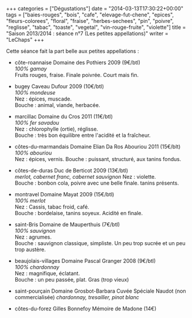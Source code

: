 +++
categories = ["Dégustations"]
date = "2014-03-13T17:30:22+00:00"
tags = ["baies-rouges", "bois", "cafe", "elevage-fut-chene", "epices", "fleurs-colorees", "floral", "fraise", "herbes-sechees", "pin", "poivre", "reglisse", "tabac", "toaste", "vegetal", "vin-rouge-fruite", "violette"] 
title = "Saison 2013/2014 : séance n°7 (Les petites appellations)"
writer = "LeChaps"
+++

Cette séance fait la part belle aux petites appellations :

* côte-roannaise Domaine des Pothiers 2009 (9€/btl)  
_100% gamay_  
Fruits rouges, fraise. Finale poivrée. Court mais fin.

* bugey Caveau Dufour 2009 (10€/btl)  
_100% mondeuse_  
Nez : épices, muscade.  
Bouche : animal, viande, herbacée.

* marcillac Domaine du Cros 2011 (11€/btl) <i class="fa fa-plus-circle"></i>  
_100% fer savadou_  
Nez : chlorophylle (ortie), réglisse.  
Bouche : très bon équilibre entre l'acidité et la fraîcheur.

* côtes-du-marmandais Domaine Elian Da Ros Abouriou 2011 (15€/blt) <i class="fa fa-plus-circle"></i> <i class="fa fa-plus-circle"></i>  
_100% abouriou_  
Nez : épices, vernis.
Bouche : puissant, structuré, aux tanins fondus.

* côtes-de-duras Duc de Berticot 2009 (13€/btl)  
_merlot, cabernet franc, cabernet sauvignon_
Nez : violette.  
Bouche : bonbon cola, poivre avec une belle finale. tanins présents.

* montravel Domaine Mayat 2009 (15€/btl) <i class="fa fa-plus-circle"></i>  
_100% merlot_  
Nez : Cassis, tabac froid, café.  
Bouche : bordelaise, tanins soyeux. Acidité en finale.

* saint-Bris Domaine de Mauperthuis (7€/btl)  
_100% sauvignon_  
Nez : agrumes.  
Bouche : sauvignon classique, simpliste. Un peu trop sucrée et un peu trop austère.

* beaujolais-villages Domaine Pascal Granger 2008 (9€/btl)  
_100% chardonnay_  
Nez : magnifique, éclatant.  
Bouche : un peu passée, plat. Gras (trop vieux)

* saint-pourçain Domaine Grosbot-Barbara Cuvée Spéciale Naudot (non commercialisée)
_chardonnay, tresailler, pinot blanc_

* côtes-du-forez Gilles Bonnefoy Mémoire de Madone (14€) <i class="fa fa-minus-circle"></i>
